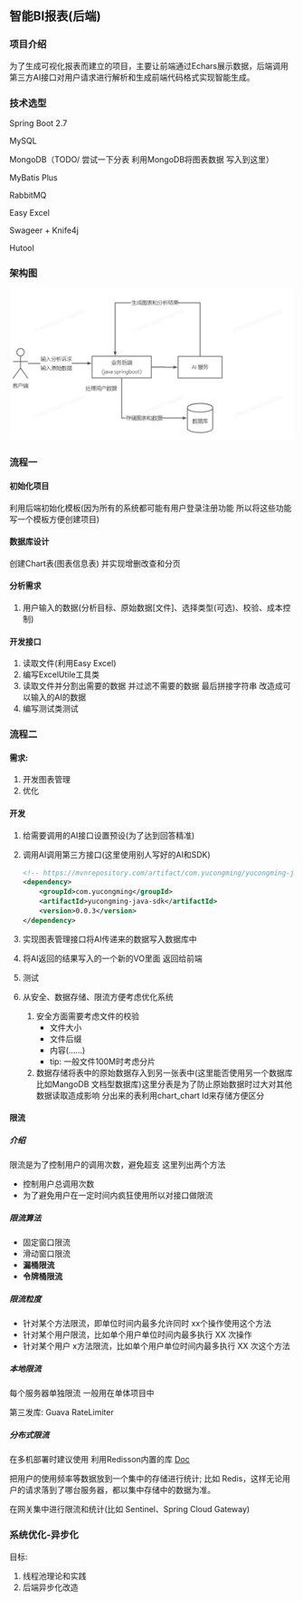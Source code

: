 ## 智能BI报表(后端)

### 项目介绍

为了生成可视化报表而建立的项目，主要让前端通过Echars展示数据，后端调用第三方AI接口对用户请求进行解析和生成前端代码格式实现智能生成。

### 技术选型

Spring Boot 2.7

MySQL 

MongoDB（TODO/ 尝试一下分表 利用MongoDB将图表数据 写入到这里）

MyBatis Plus

RabbitMQ

Easy Excel

Swageer + Knife4j

Hutool



### 架构图

![image-20240610231835824](README.assets/image-20240610231835824.png)

### 流程一

#### 初始化项目

利用后端初始化模板(因为所有的系统都可能有用户登录注册功能 所以将这些功能写一个模板方便创建项目)

#### 数据库设计

创建Chart表(图表信息表) 并实现增删改查和分页

#### 分析需求

1. 用户输入的数据(分析目标、原始数据[文件]、选择类型(可选)、校验、成本控制)

#### 开发接口

1. 读取文件(利用Easy Excel)
2. 编写ExcelUtile工具类
3. 读取文件并分割出需要的数据 并过滤不需要的数据 最后拼接字符串 改造成可以输入的AI的数据
4. 编写测试类测试

### 流程二

#### 需求: 

1. 开发图表管理
2. 优化

#### 开发

1. 给需要调用的AI接口设置预设(为了达到回答精准)

2. 调用AI调用第三方接口(这里使用别人写好的AI和SDK)

   ```xml
   <!-- https://mvnrepository.com/artifact/com.yucongming/yucongming-java-sdk -->
   <dependency>
       <groupId>com.yucongming</groupId>
       <artifactId>yucongming-java-sdk</artifactId>
       <version>0.0.3</version>
   </dependency>
   ```

3. 实现图表管理接口将AI传递来的数据写入数据库中

4. 将AI返回的结果写入的一个新的VO里面 返回给前端

5. 测试

6. 从安全、数据存储、限流方便考虑优化系统

   1. 安全方面需要考虑文件的校验
      - 文件大小
      - 文件后缀
      - 内容(......)
      - tip: 一般文件100M时考虑分片
   2. 数据存储将表中的原始数据存入到另一张表中(这里能否使用另一个数据库 比如MangoDB 文档型数据库)这里分表是为了防止原始数据时过大对其他数据读取造成影响
      分出来的表利用chart_chart Id来存储方便区分

#### 限流

##### 介绍

限流是为了控制用户的调用次数，避免超支 这里列出两个方法

- 控制用户总调用次数
- 为了避免用户在一定时间内疯狂使用所以对接口做限流

##### 限流算法

- 固定窗口限流
- 滑动窗口限流
- **漏桶限流**
- **令牌桶限流**

##### 限流粒度

- 针对某个方法限流，即单位时间内最多允许同时 xx个操作使用这个方法
- 针对某个用户限流，比如单个用户单位时间内最多执行 XX 次操作
- 针对某个用户 x方法限流，比如单个用户单位时间内最多执行 XX 次这个方法

##### 本地限流

每个服务器单独限流 一般用在单体项目中

第三发库: Guava RateLimiter

##### 分布式限流

在多机部署时建议使用 利用Redisson内置的库 [Doc](https://github.com/redisson/redisson)

把用户的使用频率等数据放到一个集中的存储进行统计; 比如 Redis，这样无论用户的请求落到了哪台服务器，都以集中存储中的数据为准。

在网关集中进行限流和统计(比如 Sentinel、Spring Cloud Gateway)



### 系统优化-异步化

目标:

1. 线程池理论和实践
2. 后端异步化改造

 
